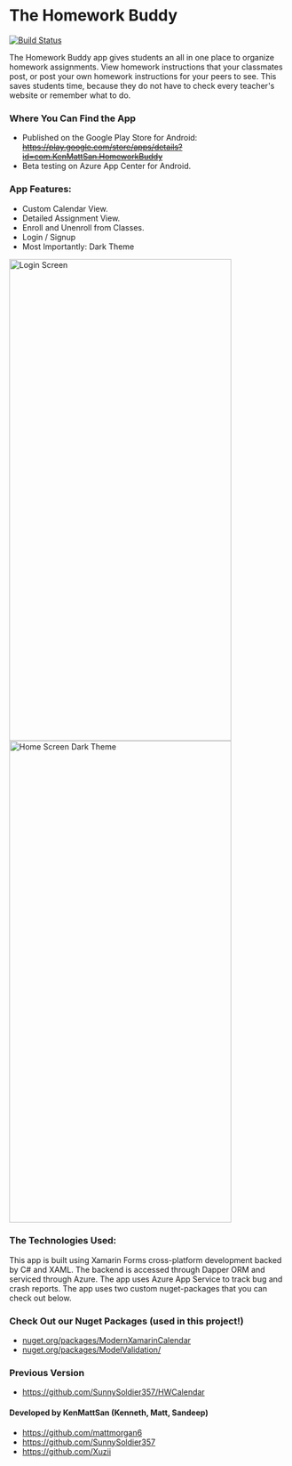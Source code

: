 # The Homework Buddy

[![Build Status](https://dev.azure.com/KenMattSan/KMSCalendar/_apis/build/status/Xamarin%20Debug%20Build?branchName=master)](https://dev.azure.com/KenMattSan/KMSCalendar/_build/latest?definitionId=8&branchName=master)

The Homework Buddy app gives students an all in one place to organize homework assignments. View homework instructions that your classmates post, or post your own homework instructions for your peers to see. This saves students time, because they do not have to check every teacher's website or remember what to do. 

### Where You Can Find the App
  * Published on the Google Play Store for Android: ~~https://play.google.com/store/apps/details?id=com.KenMattSan.HomeworkBuddy~~
  * Beta testing on Azure App Center for Android.

### App Features:
  * Custom Calendar View.
  * Detailed Assignment View.
  * Enroll and Unenroll from Classes.
  * Login / Signup
  * Most Importantly: Dark Theme

<span>
  <img src="https://github.com/SunnySoldier357/KMSCalendar/blob/master/README_Images/login_screenshot.jpg" alt="Login Screen" width="400" height="866" />
  <img src="https://github.com/SunnySoldier357/KMSCalendar/blob/master/README_Images/dark_theme_screenshot.jpg" alt="Home Screen Dark Theme" width="400" height="866" />
</span>

### The Technologies Used:
This app is built using Xamarin Forms cross-platform development backed by C# and XAML.
The backend is accessed through Dapper ORM and serviced through Azure.
The app uses Azure App Service to track bug and crash reports.
The app uses two custom nuget-packages that you can check out below.

### Check Out our Nuget Packages (used in this project!)
- <a href="https://www.nuget.org/packages/ModernXamarinCalendar/">nuget.org/packages/ModernXamarinCalendar</a>
- <a href="https://www.nuget.org/packages/ModelValidation/">nuget.org/packages/ModelValidation/</a>

### Previous Version
- https://github.com/SunnySoldier357/HWCalendar

#### Developed by KenMattSan (Kenneth, Matt, Sandeep)
- https://github.com/mattmorgan6
- https://github.com/SunnySoldier357
- https://github.com/Xuzii
